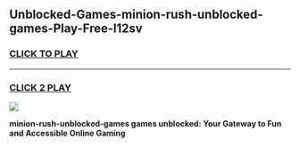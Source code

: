 
## Unblocked-Games-minion-rush-unblocked-games-Play-Free-l12sv
<h3>
<a href="https://premium76.site?title=minion-rush-unblocked-games&ref=10A">CLICK TO PLAY</a></h3>
<hr>

<h3>
<a href="https://premium76.site?title=minion-rush-unblocked-games&ref=10A">CLICK 2 PLAY</a>
  
</h3>

<a href="https://premium76.site?title=minion-rush-unblocked-games&ref=10A"><img src="https://clearcache.store/games.png"></a>


**minion-rush-unblocked-games games unblocked: Your Gateway to Fun and Accessible Online Gaming**
